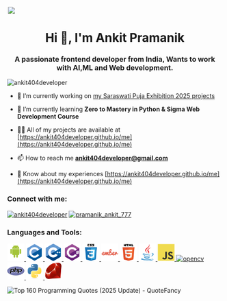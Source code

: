 <img src="https://media1.giphy.com/media/26tn33aiTi1jkl6H6/giphy.gif?cid=6c09b9525ybx9hqmtqhkb6wan22ax1r5z4p7k3tojslu6afb&ep=v1_gifs_search&rid=giphy.gif&ct=g" 
     style="display: block; margin-left: auto; margin-right: auto; width: 500px; height: auto;">

<h1 align="center">Hi 👋, I'm Ankit Pramanik</h1>
<h3 align="center">A passionate frontend developer from India, Wants to work with AI,ML and Web development.</h3>

<p align="left"> <img src="https://komarev.com/ghpvc/?username=ankit404developer&label=Profile%20views&color=0e75b6&style=flat" alt="ankit404developer" /> </p>

- 🔭 I’m currently working on [my Saraswati Puja Exhibition 2025 projects](https://ankit404developer.github.io/Ankit404developer)

- 🌱 I’m currently learning **Zero to Mastery in Python & Sigma Web Development Course**

- 👨‍💻 All of my projects are available at [https://ankit404developer.github.io/me](https://ankit404developer.github.io/me)

- 📫 How to reach me **ankit404developer@gmail.com**

- 📄 Know about my experiences [https://ankit404developer.github.io/me](https://ankit404developer.github.io/me)

<h3 align="left">Connect with me:</h3>
<p align="left">
<a href="https://linkedin.com/in/ankit404developer" target="blank"><img align="center" src="https://raw.githubusercontent.com/rahuldkjain/github-profile-readme-generator/master/src/images/icons/Social/linked-in-alt.svg" alt="ankit404developer" height="30" width="40" /></a>
<a href="https://instagram.com/pramanik_ankit_777" target="blank"><img align="center" src="https://raw.githubusercontent.com/rahuldkjain/github-profile-readme-generator/master/src/images/icons/Social/instagram.svg" alt="pramanik_ankit_777" height="30" width="40" /></a>
</p>

<h3 align="left">Languages and Tools:</h3>
<p align="left"> <a href="https://developer.android.com" target="_blank" rel="noreferrer"> <img src="https://raw.githubusercontent.com/devicons/devicon/master/icons/android/android-original-wordmark.svg" alt="android" width="40" height="40"/> </a> <a href="https://www.cprogramming.com/" target="_blank" rel="noreferrer"> <img src="https://raw.githubusercontent.com/devicons/devicon/master/icons/c/c-original.svg" alt="c" width="40" height="40"/> </a> <a href="https://www.w3schools.com/cpp/" target="_blank" rel="noreferrer"> <img src="https://raw.githubusercontent.com/devicons/devicon/master/icons/cplusplus/cplusplus-original.svg" alt="cplusplus" width="40" height="40"/> </a> <a href="https://www.w3schools.com/cs/" target="_blank" rel="noreferrer"> <img src="https://raw.githubusercontent.com/devicons/devicon/master/icons/csharp/csharp-original.svg" alt="csharp" width="40" height="40"/> </a> <a href="https://www.w3schools.com/css/" target="_blank" rel="noreferrer"> <img src="https://raw.githubusercontent.com/devicons/devicon/master/icons/css3/css3-original-wordmark.svg" alt="css3" width="40" height="40"/> </a> <a href="https://emberjs.com/" target="_blank" rel="noreferrer"> <img src="https://raw.githubusercontent.com/devicons/devicon/master/icons/ember/ember-original-wordmark.svg" alt="ember" width="40" height="40"/> </a> <a href="https://www.w3.org/html/" target="_blank" rel="noreferrer"> <img src="https://raw.githubusercontent.com/devicons/devicon/master/icons/html5/html5-original-wordmark.svg" alt="html5" width="40" height="40"/> </a> <a href="https://www.java.com" target="_blank" rel="noreferrer"> <img src="https://raw.githubusercontent.com/devicons/devicon/master/icons/java/java-original.svg" alt="java" width="40" height="40"/> </a> <a href="https://developer.mozilla.org/en-US/docs/Web/JavaScript" target="_blank" rel="noreferrer"> <img src="https://raw.githubusercontent.com/devicons/devicon/master/icons/javascript/javascript-original.svg" alt="javascript" width="40" height="40"/> </a> <a href="https://opencv.org/" target="_blank" rel="noreferrer"> <img src="https://www.vectorlogo.zone/logos/opencv/opencv-icon.svg" alt="opencv" width="40" height="40"/> </a> <a href="https://www.php.net" target="_blank" rel="noreferrer"> <img src="https://raw.githubusercontent.com/devicons/devicon/master/icons/php/php-original.svg" alt="php" width="40" height="40"/> </a> <a href="https://www.python.org" target="_blank" rel="noreferrer"> <img src="https://raw.githubusercontent.com/devicons/devicon/master/icons/python/python-original.svg" alt="python" width="40" height="40"/> </a> <a href="https://www.ruby-lang.org/en/" target="_blank" rel="noreferrer"> <img src="https://raw.githubusercontent.com/devicons/devicon/master/icons/ruby/ruby-original.svg" alt="ruby" width="40" height="40"/> </a> </p>
<img src="https://quotefancy.com/media/wallpaper/3840x2160/1700728-Linus-Torvalds-Quote-Talk-is-cheap-Show-me-the-code.jpg" jsaction="" class="sFlh5c FyHeAf iPVvYb" style="max-width: 3840px; height: 313px; margin: 0px; width: 556px;" alt="Top 160 Programming Quotes (2025 Update) - QuoteFancy" jsname="kn3ccd" aria-hidden="false">
